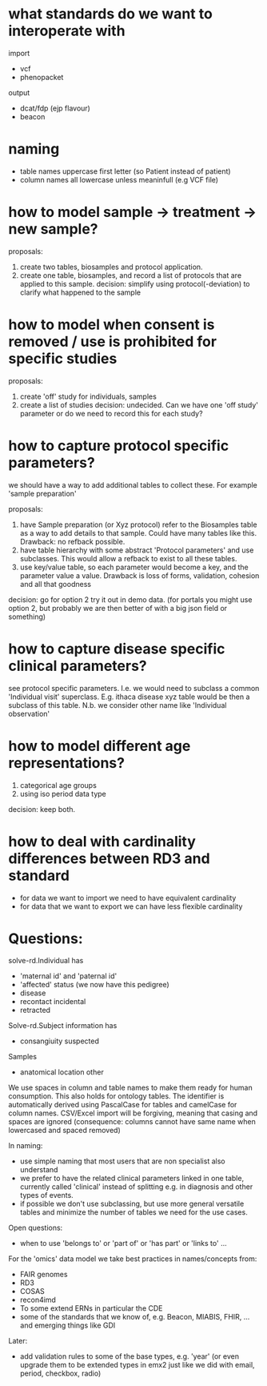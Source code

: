 # what standards do we want to interoperate with

import
- vcf
- phenopacket

output
- dcat/fdp (ejp flavour)
- beacon

# naming

- table names uppercase first letter (so Patient instead of patient)
- column names all lowercase unless meaninfull (e.g VCF file)

# how to model sample -> treatment -> new sample?

proposals:
1. create two tables, biosamples and protocol application. 
2. create one table, biosamples, and record a list of protocols that are applied to this sample.
decision: simplify using protocol(-deviation) to clarify what happened to the sample

# how to model when consent is removed / use is prohibited for specific studies

proposals:
1. create 'off' study for individuals, samples
2. create a list of studies
decision: undecided. Can we have one 'off study' parameter or do we need to record this for each study?

# how to capture protocol specific parameters?

we should have a way to add additional tables to collect these. For example 'sample preparation'

proposals:
1. have Sample preparation (or Xyz protocol) refer to the Biosamples table as a way to add details to that sample. Could have many tables like this. 
   Drawback: no refback possible.
2. have table hierarchy with some abstract 'Protocol parameters' and use subclasses. This would allow a refback to exist to all these tables.
3. use key/value table, so each parameter would become a key, and the parameter value a value. Drawback is loss of forms, validation, cohesion and all that 
   goodness

decision: go for option 2 try it out in demo data. (for portals you might use option 2, but probably we are then better of with a big json field or something)

# how to capture disease specific clinical parameters?

see protocol specific parameters. I.e. we would need to subclass a common 'Individual visit' superclass.
E.g. ithaca disease xyz table would be then a subclass of this table. 
N.b. we consider other name like 'Individual observation'

# how to model different age representations?

1. categorical age groups
2. using iso period data type

decision: keep both.

# how to deal with cardinality differences between RD3 and standard

- for data we want to import we need to have equivalent cardinality
- for data that we want to export we can have less flexible cardinality

# Questions:

solve-rd.Individual has
-  'maternal id' and 'paternal id'
- 'affected' status (we now have this pedigree)
- disease
- recontact incidental
- retracted

Solve-rd.Subject information has
- consangiuity suspected

Samples
- anatomical location other



We use spaces in column and table names to make them ready for human consumption. This also holds for ontology tables.
The identifier is automatically derived using PascalCase for tables and camelCase for column names.
CSV/Excel import will be forgiving, meaning that casing and spaces are ignored (consequence: columns cannot have same name when  lowercased and spaced removed)

In naming:
- use simple naming that most users that are non specialist also understand
- we prefer to have the related clinical parameters linked in one table, currently called 'clinical' instead of splitting e.g. in diagnosis and other types
  of events.
- if possible we don't use subclassing, but use more general versatile tables and minimize the number of tables we need for the use cases.

Open questions:
- when to use 'belongs to' or 'part of' or 'has part' or 'links to' ...

For the 'omics' data model we take best practices in names/concepts from:
- FAIR genomes
- RD3
- COSAS
- recon4imd
- To some extend ERNs in particular the CDE
- some of the standards that we know of, e.g. Beacon, MIABIS, FHIR, ... and emerging things like GDI

Later:
- add validation rules to some of the base types, e.g. 'year' (or even upgrade them to be extended types in emx2 just like we did with email, period,
  checkbox, radio)